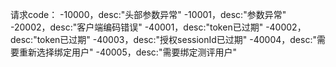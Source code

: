 请求code：
	-10000，desc:"头部参数异常"
	-10001，desc:"参数异常"
	-20002，desc:"客户端编码错误"
	-40001，desc:"token已过期"
	-40002，desc:"token已过期"
	-40003，desc:"授权sessionId已过期"
	-40004，desc:"需要重新选择绑定用户"
	-40005，desc:"需要绑定测评用户"
